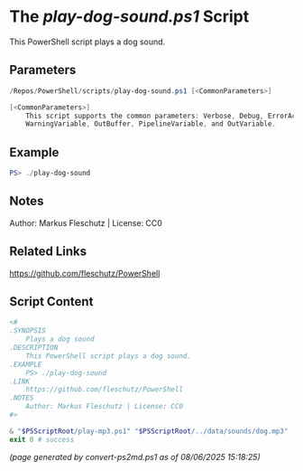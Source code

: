The *play-dog-sound.ps1* Script
===========================

This PowerShell script plays a dog sound.

Parameters
----------
```powershell
/Repos/PowerShell/scripts/play-dog-sound.ps1 [<CommonParameters>]

[<CommonParameters>]
    This script supports the common parameters: Verbose, Debug, ErrorAction, ErrorVariable, WarningAction, 
    WarningVariable, OutBuffer, PipelineVariable, and OutVariable.
```

Example
-------
```powershell
PS> ./play-dog-sound

```

Notes
-----
Author: Markus Fleschutz | License: CC0

Related Links
-------------
https://github.com/fleschutz/PowerShell

Script Content
--------------
```powershell
<#
.SYNOPSIS
	Plays a dog sound
.DESCRIPTION
	This PowerShell script plays a dog sound.
.EXAMPLE
	PS> ./play-dog-sound
.LINK
	https://github.com/fleschutz/PowerShell
.NOTES
	Author: Markus Fleschutz | License: CC0
#>

& "$PSScriptRoot/play-mp3.ps1" "$PSScriptRoot/../data/sounds/dog.mp3"
exit 0 # success
```

*(page generated by convert-ps2md.ps1 as of 08/06/2025 15:18:25)*
